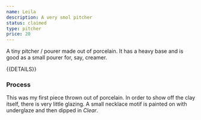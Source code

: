 ```yaml
---
name: Leila
description: A very smol pitcher
status: claimed
type: pitcher
price: 20
---
```


A tiny pitcher / pourer made out of porcelain. It has a heavy base and is good as a small pourer for, say, creamer.

{{DETAILS}}

### Process

This was my first piece thrown out of porcelain. In order to show off the clay itself, there is very little glazing. A small necklace motif is painted on with underglaze and then dipped in *Clear*.